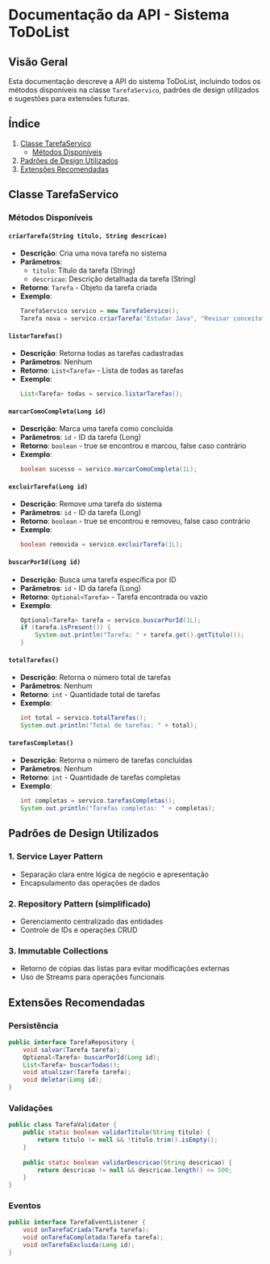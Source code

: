 # Documentação da API - Sistema ToDoList

## Visão Geral
Esta documentação descreve a API do sistema ToDoList, incluindo todos os métodos disponíveis na classe `TarefaServico`, padrões de design utilizados e sugestões para extensões futuras.

## Índice
1. [Classe TarefaServico](#classe-tarefaservico)
   - [Métodos Disponíveis](#métodos-disponíveis)
2. [Padrões de Design Utilizados](#padrões-de-design-utilizados)
3. [Extensões Recomendadas](#extensões-recomendadas)

## Classe TarefaServico

### Métodos Disponíveis

#### `criarTarefa(String titulo, String descricao)`
- **Descrição**: Cria uma nova tarefa no sistema
- **Parâmetros**: 
  - `titulo`: Título da tarefa (String)
  - `descricao`: Descrição detalhada da tarefa (String)
- **Retorno**: `Tarefa` - Objeto da tarefa criada
- **Exemplo**:
  ```java
  TarefaServico servico = new TarefaServico();
  Tarefa nova = servico.criarTarefa("Estudar Java", "Revisar conceitos de POO");
  ```

#### `listarTarefas()`
- **Descrição**: Retorna todas as tarefas cadastradas
- **Parâmetros**: Nenhum
- **Retorno**: `List<Tarefa>` - Lista de todas as tarefas
- **Exemplo**:
  ```java
  List<Tarefa> todas = servico.listarTarefas();
  ```

#### `marcarComoCompleta(Long id)`
- **Descrição**: Marca uma tarefa como concluída
- **Parâmetros**: `id` - ID da tarefa (Long)
- **Retorno**: `boolean` - true se encontrou e marcou, false caso contrário
- **Exemplo**:
  ```java
  boolean sucesso = servico.marcarComoCompleta(1L);
  ```

#### `excluirTarefa(Long id)`
- **Descrição**: Remove uma tarefa do sistema
- **Parâmetros**: `id` - ID da tarefa (Long)
- **Retorno**: `boolean` - true se encontrou e removeu, false caso contrário
- **Exemplo**:
  ```java
  boolean removida = servico.excluirTarefa(1L);
  ```

#### `buscarPorId(Long id)`
- **Descrição**: Busca uma tarefa específica por ID
- **Parâmetros**: `id` - ID da tarefa (Long)
- **Retorno**: `Optional<Tarefa>` - Tarefa encontrada ou vazio
- **Exemplo**:
  ```java
  Optional<Tarefa> tarefa = servico.buscarPorId(1L);
  if (tarefa.isPresent()) {
      System.out.println("Tarefa: " + tarefa.get().getTitulo());
  }
  ```

#### `totalTarefas()`
- **Descrição**: Retorna o número total de tarefas
- **Parâmetros**: Nenhum
- **Retorno**: `int` - Quantidade total de tarefas
- **Exemplo**:
  ```java
  int total = servico.totalTarefas();
  System.out.println("Total de tarefas: " + total);
  ```

#### `tarefasCompletas()`
- **Descrição**: Retorna o número de tarefas concluídas
- **Parâmetros**: Nenhum
- **Retorno**: `int` - Quantidade de tarefas completas
- **Exemplo**:
  ```java
  int completas = servico.tarefasCompletas();
  System.out.println("Tarefas completas: " + completas);
  ```

## Padrões de Design Utilizados

### 1. **Service Layer Pattern**
- Separação clara entre lógica de negócio e apresentação
- Encapsulamento das operações de dados

### 2. **Repository Pattern (simplificado)**
- Gerenciamento centralizado das entidades
- Controle de IDs e operações CRUD

### 3. **Immutable Collections**
- Retorno de cópias das listas para evitar modificações externas
- Uso de Streams para operações funcionais

## Extensões Recomendadas

### Persistência
```java
public interface TarefaRepository {
    void salvar(Tarefa tarefa);
    Optional<Tarefa> buscarPorId(Long id);
    List<Tarefa> buscarTodas();
    void atualizar(Tarefa tarefa);
    void deletar(Long id);
}
```

### Validações
```java
public class TarefaValidator {
    public static boolean validarTitulo(String titulo) {
        return titulo != null && !titulo.trim().isEmpty();
    }
    
    public static boolean validarDescricao(String descricao) {
        return descricao != null && descricao.length() <= 500;
    }
}
```

### Eventos
```java
public interface TarefaEventListener {
    void onTarefaCriada(Tarefa tarefa);
    void onTarefaCompletada(Tarefa tarefa);
    void onTarefaExcluida(Long id);
}
```
